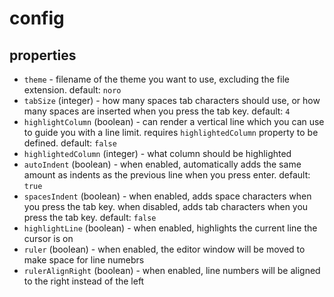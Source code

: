 # config

## properties
- `theme` - filename of the theme you want to use, excluding the file extension. default: `noro`
- `tabSize` (integer) - how many spaces tab characters should use, or how many spaces are inserted when you press the tab key. default: `4`
- `highlightColumn` (boolean) - can render a vertical line which you can use to guide you with a line limit. requires `highlightedColumn` property to be defined. default: `false`
- `highlightedColumn` (integer) - what column should be highlighted
- `autoIndent` (boolean) - when enabled, automatically adds the same amount as indents as the previous line when you press enter. default: `true`
- `spacesIndent` (boolean) - when enabled, adds space characters when you press the tab key. when disabled, adds tab characters when you press the tab key. default: `false`
- `highlightLine` (boolean) - when enabled, highlights the current line the cursor is on
- `ruler` (boolean) - when enabled, the editor window will be moved to make space for line numebrs
- `rulerAlignRight` (boolean) - when enabled, line numbers will be aligned to the right instead of the left
